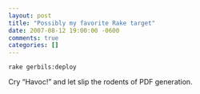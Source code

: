 ```yaml
---
layout: post
title: "Possibly my favorite Rake target"
date: 2007-08-12 19:00:00 -0600
comments: true
categories: []
---
```



```
rake gerbils:deploy
```




Cry “Havoc!” and let slip the rodents of PDF generation.

